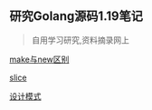 ## 研究Golang源码1.19笔记

> 自用学习研究,资料摘录网上

[make与new区别](./book/make.md)

[slice](./book/slice.md)

[设计模式](./book/design-patterns.md)

